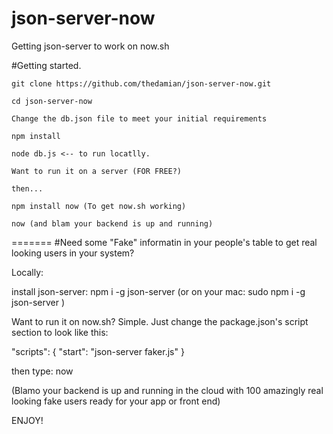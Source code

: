 # json-server-now
Getting json-server to work on now.sh

#Getting started.
``` 
git clone https://github.com/thedamian/json-server-now.git

cd json-server-now

Change the db.json file to meet your initial requirements

npm install 

node db.js <-- to run locatlly.

Want to run it on a server (FOR FREE?) 

then...

npm install now (To get now.sh working)

now (and blam your backend is up and running)
``` 
=======
#Need some "Fake" informatin in your people's table to get real looking users in your system?

Locally:

install json-server:
npm i -g json-server (or on your mac: sudo npm i -g json-server )

Want to run it on now.sh? Simple. 
Just change the package.json's script section to look like this:

"scripts": {
        "start": "json-server faker.js"
    }

then type:
now

(Blamo your backend is up and running in the cloud with 100 amazingly real looking fake users ready for your app or front end)

ENJOY!    
